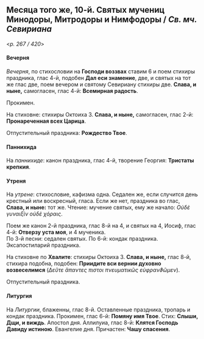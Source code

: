 
## Месяца того же, 10-й. Святых мучениц Минодоры, Митродоры и Нимфодоры / *Св. мч. Севириана*

<*p. 267 / 420*>

#### Вечерня

*Вечерня*, по стихословии на **Господи воззвах** ставим 6 и поем стихиры праздника, 
глас 4-й, подобен **Дал еси знамение**, две, и святых на тот же глас две, поем вечером 
и святому Севириану стихиры две. **Слава, и ныне,** самогласен, глас 4-й: **Всемирная радость**.

Прокимен. 

На стиховне: стихиры Октоиха 3. **Слава, и ныне,** самогласен, глас 2-й: **Пронареченная всех Царица**.

Отпустительный праздника: **Рождество Твое**.

#### Паннихида

На *паннихиде*: канон праздника, глас 4-й, творение Георгия: **Тристаты крепкия**.

#### Утреня

На *утрене*: стихословие, кафизма одна. Седален же, если случится день крестный или воскресный, 
гласа. Если же нет, праздника во глас, **Слава, и ныне:** тот же. Чтение: мучение святых, ему же 
начало: *Οὐδὲ γυναιξὶν οὐδὲ χόραις*. 

Поем же канон 2-й праздника, глас 8-й на 4, и святых на 4, Иосиф, глас 4-й: **Отверзу уста моя**, 
и 4 мученика.  
По 3-й песни: седален святых. 
По 6-й: кондак праздника. 
Эксапостиларий праздника.

На стиховне по **Хвалите**: стихиры Октоиха 3. **Слава, и ныне,** глас 8-й, стихира подобна, 
подобен: **Приидите вси вернии духовно возвеселимся** (*Δεῦτε ἄπαντες πιστοι πνευματικῶς εὐφρανϑῶμεν*).

Отпустительный праздника.

#### Литургия

На *Литургии*, блаженны, глас 8-й. Оставленные праздника, тропарь и кондак праздника.
Прокимен, глас 6-й: **Помяну имя Твое**. Стих: **Слыши, Дщи, и виждь**. 
Апостол дня.
Аллилуиа, глас 8-й: **Клятся Господь Давиду истиною**. 
Евангелие дня.
Причастен: **Чашу спасения**.
